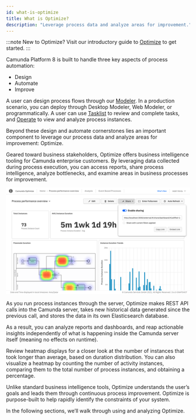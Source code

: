 ```yaml
---
id: what-is-optimize
title: What is Optimize?
description: "Leverage process data and analyze areas for improvement."
---
```


:::note
New to Optimize? Visit our introductory guide to [Optimize]($docs$/guides/improve-processes-with-optimize/) to get started.
:::

Camunda Platform 8 is built to handle three key aspects of process automation:

- Design
- Automate
- Improve

A user can design process flows through our [Modeler](/docs/next/components/modeler/about-modeler/). In a production scenario, you can deploy through Desktop Modeler, Web Modeler, or programmatically. A user can use [Tasklist](/docs/next/components/tasklist/introduction-to-tasklist/) to review and complete tasks, and [Operate](/docs/next/components/operate/operate-introduction) to view and analyze process instances.

Beyond these design and automate cornerstones lies an important component to leverage our process data and analyze areas for improvement: Optimize.

Geared toward business stakeholders, Optimize offers business intelligence tooling for Camunda enterprise customers. By leveraging data collected during process execution, you can access reports, share process intelligence, analyze bottlenecks, and examine areas in business processes for improvement.

![process performance dashboard](./img/dashboard-sharingPopover.png)

As you run process instances through the server, Optimize makes REST API calls into the Camunda server, takes new historical data generated since the previous call, and stores the data in its own Elasticsearch database.

As a result, you can analyze reports and dashboards, and reap actionable insights independently of what is happening inside the Camunda server itself (meaning no effects on runtime).

Review heatmap displays for a closer look at the number of instances that took longer than average, based on duration distribution. You can also visualize a heatmap by counting the number of activity instances, comparing them to the total number of process instances, and obtaining a percentage.

Unlike standard business intelligence tools, Optimize understands the user’s goals and leads them through continuous process improvement. Optimize is purpose-built to help rapidly identify the constraints of your system.

In the following sections, we’ll walk through using and analyzing Optimize.
